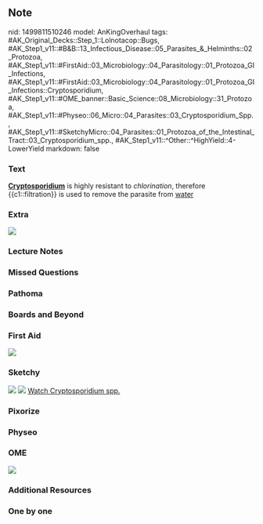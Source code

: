 ## Note
nid: 1499811510246
model: AnKingOverhaul
tags: #AK_Original_Decks::Step_1::Lolnotacop::Bugs, #AK_Step1_v11::#B&B::13_Infectious_Disease::05_Parasites_&_Helminths::02_Protozoa, #AK_Step1_v11::#FirstAid::03_Microbiology::04_Parasitology::01_Protozoa_GI_Infections, #AK_Step1_v11::#FirstAid::03_Microbiology::04_Parasitology::01_Protozoa_GI_Infections::Cryptosporidium, #AK_Step1_v11::#OME_banner::Basic_Science::08_Microbiology::31_Protozoa, #AK_Step1_v11::#Physeo::06_Micro::04_Parasites::03_Cryptosporidium_Spp., #AK_Step1_v11::#SketchyMicro::04_Parasites::01_Protozoa_of_the_Intestinal_Tract::03_Cryptosporidium_spp., #AK_Step1_v11::^Other::^HighYield::4-LowerYield
markdown: false

### Text
<b><u>Cryptosporidium</u></b> is highly resistant to
<i>chlorination</i>, therefore {{c1::filtration}} is used to remove
the parasite from <u>water</u>

### Extra
<img src="paste-39930310951291.jpg">

### Lecture Notes


### Missed Questions


### Pathoma


### Boards and Beyond


### First Aid
<img src="tmp77foi_5_.png">

### Sketchy
<img src="paste-46196668235779.jpg"> <img src=
"paste-916e481486fe4aa1e0f982a7bf17f87922072f54.png"> <a href=
"https://dashboard.sketchy.com/study/medical/courses/medical-microbiology/units/medical-microbiology-parasites/videos/medical-microbiology-parasites-protozoa-of-the-intestinal-tract-cryptosporidium-spp?utm_source=anki&utm_medium=partnership&utm_campaign=february_update&utm_content=medical">
Watch Cryptosporidium spp.</a>

### Pixorize


### Physeo


### OME
<div class="ome-widget">
  <a href=
  "https://onlinemeded.org/spa/microbiology/protozoa/acquire?ref=anki">
  <img src="_OME_AnkiFlashcards_Lesson_6.png"></a>
</div>

### Additional Resources


### One by one

